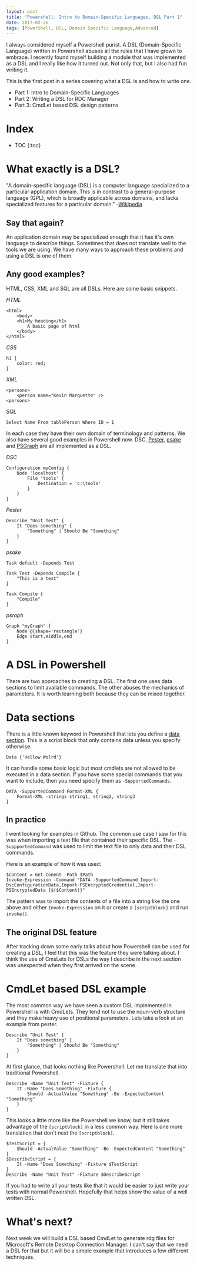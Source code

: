 ```yaml
---
layout: post
title: "Powershell: Intro to Domain-Specific Languages, DSL Part 1"
date: 2017-02-26
tags: [PowerShell, DSL, Domain Specific Language,Advanced]
---
```


I always considered myself a Powershell purist. A DSL (Domain-Specific Language) written in Powershell abuses all the rules that I have grown to embrace. I recently found myself building a module that was implemented as a DSL and I really like how it turned out. Not only that, but I also had fun writing it.

This is the first post in a series covering what a DSL is and how to write one.
* Part 1: Intro to Domain-Specific Languages
* Part 2: Writing a DSL for RDC Manager
* Part 3: CmdLet based DSL design patterns

# Index

* TOC
{:toc}

# What exactly is a DSL?
"A domain-specific language (DSL) is a computer language specialized to a particular application domain. This is in contrast to a general-purpose language (GPL), which is broadly applicable across domains, and lacks specialized features for a particular domain." -[Wikipedia](https://en.wikipedia.org/wiki/Domain-specific_language)

## Say that again?
An application domain may be specialized enough that it has it's own language to describe things. Sometimes that does not translate well to the tools we are using. We have many ways to approach these problems and using a DSL is one of them.

## Any good examples?
HTML, CSS, XML and SQL are all DSLs. Here are some basic snippets.

_HTML_

    <html>
        <body>
        <h1>My heading</h1>
            A basic page of html
        </body>
    </html>

_CSS_

    h1 {
        color: red;
    }
    
_XML_

    <persons>
        <person name="Kevin Marquette" />
    <persons>

_SQL_

    Select Name From tablePerson Where ID = 1

In each case they have their own domain of terminology and patterns. We also have several good examples in Powershell now. DSC, [Pester](https://github.com/pester/Pester/wiki), [psake](http://psake.readthedocs.io/en/latest/) and [PSGraph](https://kevinmarquette.github.io/2017-01-30-Powershell-PSGraph/) are all implemented as a DSL. 

_DSC_

    Configuration myConfig {
        Node 'localhost' {
            File 'tools' {
                Destination = 'c:\tools'
            }
        }
    }

_Pester_

    Describe "Unit Test" {
        It "Does something" {
            "Something" | Should Be "Something"
        }
    }

_psake_

    Task default -Depends Test

    Task Test -Depends Compile {
        "This is a test"
    }

    Task Compile {
        "Compile"
    }

_psraph_

    Graph "myGraph" {
        Node @{shape='rectangle'}
        Edge start,middle,end        
    }

# A DSL in Powershell
There are two approaches to creating a DSL. The first one uses data sections to limit available commands. The other abuses the mechanics of parameters. It is worth learning both because they can be mixed together.

# Data sections
There is a little known keyword in Powershell that lets you define a [data section](https://technet.microsoft.com/en-us/library/dd347678.aspx). This is a script block that only contains data unless you specify otherwise. 

    Data {'Hellow Wolrd'}

It can handle some basic logic but most cmdlets are not allowed to be executed in a data section. If you have some special commands that you want to include, then you need specify them as `-SupportedCommands`.

    DATA -SupportedCommand Format-XML {    
        Format-XML -strings string1, string2, string3
    }

## In practice
I went looking for examples in Github. The common use case I saw for this was when importing a text file that contained their specific DSL. The `-SuppportedCommand` was used to limit the text file to only data and their DSL commands.

Here is an example of how it was used:

    $Content = Get-Conent -Path $Path
    Invoke-Expression -Command "DATA -SupportedCommand Import-DscConfigurationData,Import-PSEncryptedCredential,Import-PSEncryptedData {$($Content)}" 

The pattern was to import the contents of a file into a string like the one above and either `Invoke-Expression` on it or create a `[scriptblock]` and run `invoke()`.

## The original DSL feature
After tracking down some early talks about how Powershell can be used for creating a DSL, I feel that this was the feature they were talking about. I think the use of CmsLets for DSLs the way I describe in the next section was unexpected when they first arrived on the scene.  

# CmdLet based DSL example
The most common way we have seen a custom DSL implemented in Powershell is with CmdLets. They tend not to use the noun-verb structure and they make heavy use of positional parameters. Lets take a look at an example from pester.

    Describe "Unit Test" {
        It "Does something" {
            "Something" | Should Be "Something"
        }
    }

At first glance, that looks nothing like Powershell. Let me translate that into traditional Powershell.

    Describe -Name "Unit Test" -Fixture {
        It -Name "Does Something" -Fixture {
            Should -ActualValue "Something" -Be -ExpectedContent "Something"
        }
    }

This looks a little more like the Powershell we know, but it still takes advantage of the `[scriptblock]` in a less common way. Here is one more translation that don't nest the `[scriptblock]`.

    $TestScript = {
        Should -ActualValue "Something" -Be -ExpectedContent "Something"
    }
    $DescribeScript = {
        It -Name "Does Something" -Fixture $TestScript
    }
    Describe -Name "Unit Test" -Fixture $DescribeScript

If you had to write all your tests like that it would be easier to just write your tests with normal Powershell. Hopefully that helps show the value of a well written DSL.

# What's next?
Next week we will build a DSL based CmdLet to generate rdg files for Microsoft's Remote Desktop Connection Manager. I can't say that we need a DSL for that but it will be a simple example that introduces a few different techniques.
